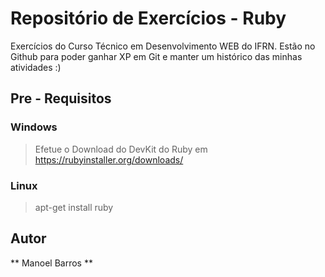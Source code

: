 # Repositório de Exercícios - Ruby

Exercícios do Curso Técnico em Desenvolvimento WEB do IFRN. Estão no Github para poder ganhar XP em Git e manter um histórico das minhas atividades :)

## Pre - Requisitos

### Windows
> Efetue o Download do DevKit do Ruby  em https://rubyinstaller.org/downloads/
### Linux
> apt-get install ruby

## Autor

** Manoel Barros **
